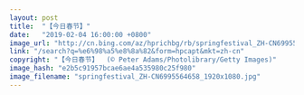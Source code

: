 ```yaml
---
layout: post
title:  "【今日春节】"
date:   "2019-02-04 16:00:00 +0800"
image_url: "http://cn.bing.com/az/hprichbg/rb/springfestival_ZH-CN6995564658_1920x1080.jpg"
link: "/search?q=%e6%98%a5%e8%8a%82&form=hpcapt&mkt=zh-cn"
copyright: "【今日春节】  (© Peter Adams/Photolibrary/Getty Images)"
image_hash: "e2b5c91957bcae6ae4a535980c25f980"
image_filename: "springfestival_ZH-CN6995564658_1920x1080.jpg"
---
```

